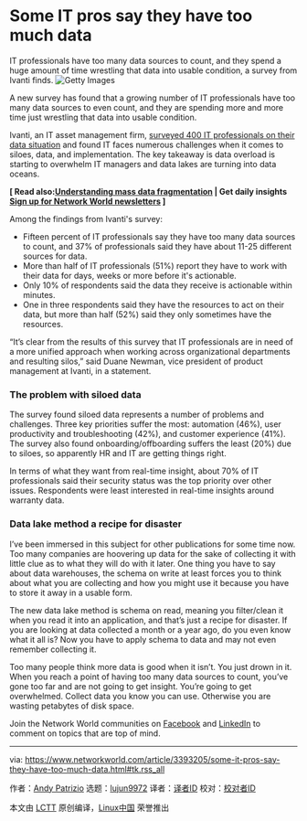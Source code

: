 [#]: collector: (lujun9972)
[#]: translator: ( )
[#]: reviewer: ( )
[#]: publisher: ( )
[#]: url: ( )
[#]: subject: (Some IT pros say they have too much data)
[#]: via: (https://www.networkworld.com/article/3393205/some-it-pros-say-they-have-too-much-data.html#tk.rss_all)
[#]: author: (Andy Patrizio https://www.networkworld.com/author/Andy-Patrizio/)

Some IT pros say they have too much data
======
IT professionals have too many data sources to count, and they spend a huge amount of time wrestling that data into usable condition, a survey from Ivanti finds.
![Getty Images][1]

A new survey has found that a growing number of IT professionals have too many data sources to even count, and they are spending more and more time just wrestling that data into usable condition.

Ivanti, an IT asset management firm, [surveyed 400 IT professionals on their data situation][2] and found IT faces numerous challenges when it comes to siloes, data, and implementation. The key takeaway is data overload is starting to overwhelm IT managers and data lakes are turning into data oceans.

**[ Read also:[Understanding mass data fragmentation][3] | Get daily insights [Sign up for Network World newsletters][4] ]**

Among the findings from Ivanti's survey:

  * Fifteen percent of IT professionals say they have too many data sources to count, and 37% of professionals said they have about 11-25 different sources for data.
  * More than half of IT professionals (51%) report they have to work with their data for days, weeks or more before it's actionable.
  * Only 10% of respondents said the data they receive is actionable within minutes.
  * One in three respondents said they have the resources to act on their data, but more than half (52%) said they only sometimes have the resources.



“It’s clear from the results of this survey that IT professionals are in need of a more unified approach when working across organizational departments and resulting silos,” said Duane Newman, vice president of product management at Ivanti, in a statement.

### The problem with siloed data

The survey found siloed data represents a number of problems and challenges. Three key priorities suffer the most: automation (46%), user productivity and troubleshooting (42%), and customer experience (41%). The survey also found onboarding/offboarding suffers the least (20%) due to siloes, so apparently HR and IT are getting things right.

In terms of what they want from real-time insight, about 70% of IT professionals said their security status was the top priority over other issues. Respondents were least interested in real-time insights around warranty data.

### Data lake method a recipe for disaster

I’ve been immersed in this subject for other publications for some time now. Too many companies are hoovering up data for the sake of collecting it with little clue as to what they will do with it later. One thing you have to say about data warehouses, the schema on write at least forces you to think about what you are collecting and how you might use it because you have to store it away in a usable form.

The new data lake method is schema on read, meaning you filter/clean it when you read it into an application, and that’s just a recipe for disaster. If you are looking at data collected a month or a year ago, do you even know what it all is? Now you have to apply schema to data and may not even remember collecting it.

Too many people think more data is good when it isn’t. You just drown in it. When you reach a point of having too many data sources to count, you’ve gone too far and are not going to get insight. You’re going to get overwhelmed. Collect data you know you can use. Otherwise you are wasting petabytes of disk space.

Join the Network World communities on [Facebook][5] and [LinkedIn][6] to comment on topics that are top of mind.

--------------------------------------------------------------------------------

via: https://www.networkworld.com/article/3393205/some-it-pros-say-they-have-too-much-data.html#tk.rss_all

作者：[Andy Patrizio][a]
选题：[lujun9972][b]
译者：[译者ID](https://github.com/译者ID)
校对：[校对者ID](https://github.com/校对者ID)

本文由 [LCTT](https://github.com/LCTT/TranslateProject) 原创编译，[Linux中国](https://linux.cn/) 荣誉推出

[a]: https://www.networkworld.com/author/Andy-Patrizio/
[b]: https://github.com/lujun9972
[1]: https://images.idgesg.net/images/article/2018/03/database_data-center_futuristic-technology-100752012-large.jpg
[2]: https://www.ivanti.com/blog/survey-it-professionals-data-sources
[3]: https://www.networkworld.com/article/3262145/lan-wan/customer-reviews-top-remote-access-tools.html#nww-fsb
[4]: https://www.networkworld.com/newsletters/signup.html#nww-fsb
[5]: https://www.facebook.com/NetworkWorld/
[6]: https://www.linkedin.com/company/network-world
